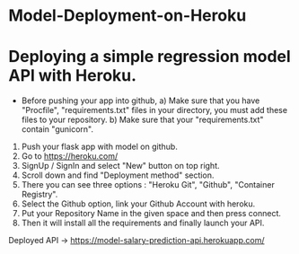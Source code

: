 # Model-Deployment-on-Heroku

# Deploying a simple regression model API with Heroku.

* Before pushing your app into github, 
    a) Make sure that you have "Procfile", "requirements.txt" files in your directory, you must add these files to your repository.
    b) Make sure that your "requirements.txt" contain "gunicorn".

1. Push your flask app with model on github.
2. Go to https://heroku.com/
3. SignUp / SignIn and select "New" button on top right.
4. Scroll down and find "Deployment method" section.
5. There you can see three options : "Heroku Git", "Github", "Container Registry".
6. Select the Github option, link your Github Account with heroku.
7. Put your Repository Name in the given space and then press connect.
8. Then it will install all the requirements and finally launch your API.


Deployed API ->  https://model-salary-prediction-api.herokuapp.com/
